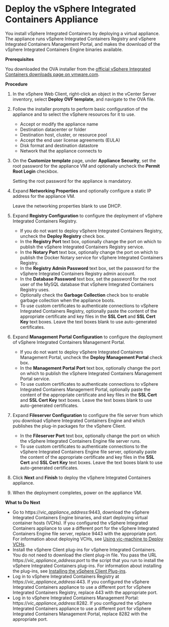 # Deploy the vSphere Integrated Containers Appliance #

You install vSphere Integrated Containers by deploying a virtual appliance. The appliance runs vSphere Integrated Containers Registry and vSphere Integrated Containers Management Portal, and makes the download of the vSphere Integrated Containers Engine binaries available. 

**Prerequisites**

You downloaded the OVA installer from the [official vSphere Integrated Containers downloads page on vmware.com](http://www.vmware.com/go/download-vic).

**Procedure**

1. In the vSphere Web Client, right-click an object in the vCenter Server inventory, select **Deploy OVF template**, and navigate to the OVA file.
2. Follow the installer prompts to perform basic configuration of the appliance and to select the vSphere resources for it to use. 

    - Accept or modify the appliance name
    - Destination datacenter or folder
    - Destination host, cluster, or resource pool
    - Accept the end user license agreements (EULA)
    - Disk format and destination datastore
    - Network that the appliance connects to

3. On the **Customize template** page, under **Appliance Security**, set the root password for the appliance VM and optionally uncheck the **Permit Root Login** checkbox. 

    Setting the root password for the appliance is mandatory.

5. Expand **Networking Properties** and optionally configure a static IP address for the appliance VM. 

    Leave the networking properties blank to use DHCP.

6. Expand **Registry Configuration** to configure the deployment of vSphere Integrated Containers Registry. 

    - If you do not want to deploy vSphere Integrated Containers Registry, uncheck the **Deploy Registry** check box.
    - In the **Registry Port** text box, optionally change the port on which to publish the vSphere Integrated Containers Registry service.
    - In the **Notary Port** text box, optionally change the port on which to publish the Docker Notary service for vSphere Integrated Containers Registry.
    - In the **Registry Admin Password** text box, set the password for the vSphere Integrated Containers Registry admin account.
    - In the **Database Password** text box, set the password for the root user of the MySQL database that vSphere Integrated Containers Registry uses.
    - Optionally check the **Garbage Collection** check box to enable garbage collection when the appliance boots.
    - To use custom certificates to authenticate connections to vSphere Integrated Containers Registry, optionally paste the content of the appropriate certificate and key files in the **SSL Cert** and **SSL Cert Key** text boxes. Leave the text boxes blank to use auto-generated certificates. 

7. Expand **Management Portal Configuration** to configure the deployment of vSphere Integrated Containers Management Portal. 

    - If you do not want to deploy vSphere Integrated Containers Management Portal, uncheck the **Deploy Management Portal** check box.
    - In the **Management Portal Port** text box, optionally change the port on which to publish the vSphere Integrated Containers Management Portal service.
    - To use custom certificates to authenticate connections to vSphere Integrated Containers Management Portal, optionally paste the content of the appropriate certificate and key files in the **SSL Cert** and **SSL Cert Key** text boxes. Leave the text boxes blank to use auto-generated certificates.
7. Expand **Fileserver Configuration** to configure the file server from which you download vSphere Integrated Containers Engine and which publishes the plug-in packages for the vSphere Client. 

   - In the **Fileserver Port** text box, optionally change the port on which the vSphere Integrated Containers Engine file server runs.
   - To use custom certificates to authenticate connections to the vSphere Integrated Containers Engine file server, optionally paste the content of the appropriate certificate and key files in the **SSL Cert** and **SSL Cert Key** text boxes. Leave the text boxes blank to use auto-generated certificates.
8. Click **Next** and **Finish** to deploy the vSphere Integrated Containers appliance.
9. When the deployment completes, power on the appliance VM.

**What to Do Next**

- Go to https://<i>vic_appliance_address</i>:9443, download the vSphere Integrated Containers Engine binaries, and start deploying virtual container hosts (VCHs). If you configured the vSphere Integrated Containers appliance to use a different port for the vSphere Integrated Containers Engine file server, replace 9443 with the appropriate port. For information about deploying VCHs, see [Using vic-machine to Deploy VCHs](deploy_vch.md).
- Install the vSphere Client plug-ins for vSphere Integrated Containers. You do not need to download the client plug-in file. You pass the URL https://<i>vic_appliance_address</i>:<i>port</i> to the script that you run to install the vSphere Integrated Containers plug-ins. For information about installing the plug-ins, see [Installing the vSphere Client Plug-ins](install_vic_plugin.md).
- Log in to vSphere Integrated Containers Registry at https://<i>vic_appliance_address</i>:443. If you configured the vSphere Integrated Containers appliance to use a different port for vSphere Integrated Containers Registry, replace 443 with the appropriate port.
- Log in to vSphere Integrated Containers Management Portal: https://<i>vic_appliance_address</i>:8282. If you configured the vSphere Integrated Containers appliance to use a different port for vSphere Integrated Containers Management Portal, replace 8282 with the appropriate port.

   